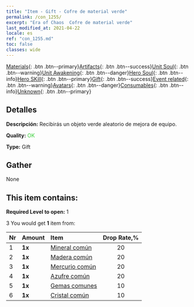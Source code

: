 ```yaml
---
title: "Item - Gift - Cofre de material verde"
permalink: /con_1255/
excerpt: "Era of Chaos  Cofre de material verde"
last_modified_at: 2021-04-22
locale: es
ref: "con_1255.md"
toc: false
classes: wide
---
```

 [Materials](/ItemsES/){: .btn .btn--primary}[Artifacts](/ItemsES/Artifacts/){: .btn .btn--success}[Unit Soul](/ItemsES/UnitSoul/){: .btn .btn--warning}[Unit Awakening](/ItemsES/UnitAwakening/){: .btn .btn--danger}[Hero Soul](/ItemsES/HeroSoul/){: .btn .btn--info}[Hero SKill](/ItemsES/HeroSkill/){: .btn .btn--primary}[Gift](/ItemsES/Gift/){: .btn .btn--success}[Event related](/ItemsES/Events/){: .btn .btn--warning}[Avatars](/ItemsES/Avatars/){: .btn .btn--danger}[Consumables](/ItemsES/Consumables/){: .btn .btn--info}[Unknown](/ItemsES/Unknown/){: .btn .btn--primary}

## Detalles
 **Descripción:** Recibirás un objeto verde aleatorio de mejora de equipo.

 **Quality:** <span style="color: #32CD32">OK</span>

 **Type:** Gift

## Gather

  None

## This item contains:

 **Required Level to open:** 1

 3 You would get **1** item  from:

  | Nr | Amount |     Item    | Drop Rate,% |
  |:---|:-------|:------------|:---------:|
  | 1 |  **1x** | [Mineral común](/es/Items/mat_6/) | 20 | 
  | 2 |  **1x** | [Madera común](/es/Items/mat_7/) | 20 | 
  | 3 |  **1x** | [Mercurio común](/es/Items/mat_8/) | 20 | 
  | 4 |  **1x** | [Azufre común](/es/Items/mat_9/) | 20 | 
  | 5 |  **1x** | [Gemas comunes](/es/Items/mat_10/) | 10 | 
  | 6 |  **1x** | [Cristal común](/es/Items/mat_11/) | 10 | 
